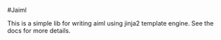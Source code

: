 #Jaiml

This is a simple lib for writing aiml using jinja2 template engine.
See the docs for more details.
